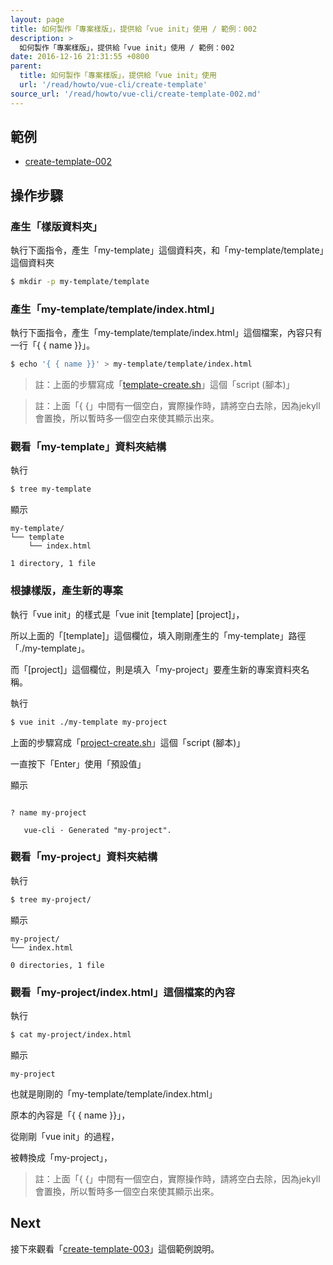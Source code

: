 ```yaml
---
layout: page
title: 如何製作「專案樣版」，提供給「vue init」使用 / 範例：002
description: >
  如何製作「專案樣版」，提供給「vue init」使用 / 範例：002
date: 2016-12-16 21:31:55 +0800
parent:
  title: 如何製作「專案樣版」，提供給「vue init」使用
  url: '/read/howto/vue-cli/create-template'
source_url: '/read/howto/vue-cli/create-template-002.md'
---
```



## 範例

* [create-template-002](https://github.com/foreachsam/book-lang-javascript-vue/tree/gh-pages/example/howto/vue-cli/create-template-002)


## 操作步驟


### 產生「樣版資料夾」

執行下面指令，產生「my-template」這個資料夾，和「my-template/template」這個資料夾

``` sh
$ mkdir -p my-template/template
```


### 產生「my-template/template/index.html」

執行下面指令，產生「my-template/template/index.html」這個檔案，內容只有一行「{ { name }}」。

``` sh
$ echo '{ { name }}' > my-template/template/index.html
```

> 註：上面的步驟寫成「[template-create.sh](https://github.com/foreachsam/book-lang-javascript-vue/blob/gh-pages/example/howto/vue-cli/create-template-002/template-create.sh)」這個「script (腳本)」

> 註：上面「{ {」中間有一個空白，實際操作時，請將空白去除，因為jekyll會置換，所以暫時多一個空白來使其顯示出來。

### 觀看「my-template」資料夾結構

執行

``` sh
$ tree my-template
```

顯示

```
my-template/
└── template
    └── index.html

1 directory, 1 file
```


### 根據樣版，產生新的專案

執行「vue init」的樣式是「vue init [template] [project]」，

所以上面的「[template]」這個欄位，填入剛剛產生的「my-template」路徑「./my-template」。

而「[project]」這個欄位，則是填入「my-project」要產生新的專案資料夾名稱。

執行

``` sh
$ vue init ./my-template my-project
```

上面的步驟寫成「[project-create.sh](https://github.com/foreachsam/book-lang-javascript-vue/blob/gh-pages/example/howto/vue-cli/create-template-002/project-create.sh)」這個「script (腳本)」

一直按下「Enter」使用「預設值」

顯示

```

? name my-project

   vue-cli · Generated "my-project".

```


### 觀看「my-project」資料夾結構

執行

``` sh
$ tree my-project/
```

顯示

```
my-project/
└── index.html

0 directories, 1 file
```


### 觀看「my-project/index.html」這個檔案的內容

執行

``` sh
$ cat my-project/index.html
```

顯示

```
my-project
```

也就是剛剛的「my-template/template/index.html」

原本的內容是「{ { name }}」，

從剛剛「vue init」的過程，

被轉換成「my-project」，

> 註：上面「{ {」中間有一個空白，實際操作時，請將空白去除，因為jekyll會置換，所以暫時多一個空白來使其顯示出來。


## Next

接下來觀看「[create-template-003](create-template-003)」這個範例說明。
